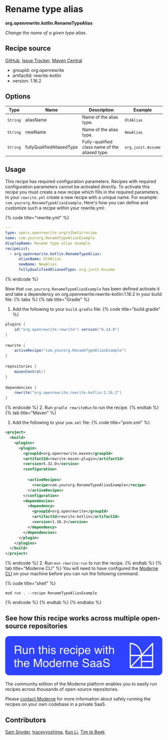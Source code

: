 # Rename type alias

**org.openrewrite.kotlin.RenameTypeAlias**

_Change the name of a given type alias._

## Recipe source

[GitHub](https://github.com/openrewrite/rewrite-kotlin/blob/main/src/main/java/org/openrewrite/kotlin/RenameTypeAlias.java), [Issue Tracker](https://github.com/openrewrite/rewrite-kotlin/issues), [Maven Central](https://central.sonatype.com/artifact/org.openrewrite/rewrite-kotlin/1.16.2/jar)

* groupId: org.openrewrite
* artifactId: rewrite-kotlin
* version: 1.16.2

## Options

| Type | Name | Description | Example |
| -- | -- | -- | -- |
| `String` | aliasName | Name of the alias type. | `OldAlias` |
| `String` | newName | Name of the alias type. | `NewAlias` |
| `String` | fullyQualifiedAliasedType | Fully-qualified class name of the aliased type. | `org.junit.Assume` |


## Usage

This recipe has required configuration parameters. Recipes with required configuration parameters cannot be activated directly. To activate this recipe you must create a new recipe which fills in the required parameters. In your `rewrite.yml` create a new recipe with a unique name. For example: `com.yourorg.RenameTypeAliasExample`.
Here's how you can define and customize such a recipe within your rewrite.yml:

{% code title="rewrite.yml" %}
```yaml
---
type: specs.openrewrite.org/v1beta/recipe
name: com.yourorg.RenameTypeAliasExample
displayName: Rename type alias example
recipeList:
  - org.openrewrite.kotlin.RenameTypeAlias:
      aliasName: OldAlias
      newName: NewAlias
      fullyQualifiedAliasedType: org.junit.Assume
```
{% endcode %}

Now that `com.yourorg.RenameTypeAliasExample` has been defined activate it and take a dependency on org.openrewrite:rewrite-kotlin:1.16.2 in your build file:
{% tabs %}
{% tab title="Gradle" %}
1. Add the following to your `build.gradle` file:
{% code title="build.gradle" %}
```groovy
plugins {
    id("org.openrewrite.rewrite") version("6.14.0")
}

rewrite {
    activeRecipe("com.yourorg.RenameTypeAliasExample")
}

repositories {
    mavenCentral()
}

dependencies {
    rewrite("org.openrewrite:rewrite-kotlin:1.16.2")
}
```
{% endcode %}
2. Run `gradle rewriteRun` to run the recipe.
{% endtab %}
{% tab title="Maven" %}
1. Add the following to your `pom.xml` file:
{% code title="pom.xml" %}
```xml
<project>
  <build>
    <plugins>
      <plugin>
        <groupId>org.openrewrite.maven</groupId>
        <artifactId>rewrite-maven-plugin</artifactId>
        <version>5.32.0</version>
        <configuration>
          
          <activeRecipes>
            <recipe>com.yourorg.RenameTypeAliasExample</recipe>
          </activeRecipes>
        </configuration>
        <dependencies>
          <dependency>
            <groupId>org.openrewrite</groupId>
            <artifactId>rewrite-kotlin</artifactId>
            <version>1.16.2</version>
          </dependency>
        </dependencies>
      </plugin>
    </plugins>
  </build>
</project>
```
{% endcode %}
2. Run `mvn rewrite:run` to run the recipe.
{% endtab %}
{% tab title="Moderne CLI" %}
You will need to have configured the [Moderne CLI](https://docs.moderne.io/moderne-cli/cli-intro) on your machine before you can run the following command.

{% code title="shell" %}
```shell
mod run . --recipe RenameTypeAliasExample
```
{% endcode %}
{% endtab %}
{% endtabs %}

## See how this recipe works across multiple open-source repositories

[![Moderne Link Image](/.gitbook/assets/ModerneRecipeButton.png)](https://app.moderne.io/recipes/org.openrewrite.kotlin.RenameTypeAlias)

The community edition of the Moderne platform enables you to easily run recipes across thousands of open-source repositories.

Please [contact Moderne](https://moderne.io/product) for more information about safely running the recipes on your own codebase in a private SaaS.

## Contributors
[Sam Snyder](mailto:sam@moderne.io), [traceyyoshima](mailto:tracey.yoshima@gmail.com), [Kun Li](mailto:kun@moderne.io), [Tim te Beek](mailto:timtebeek@gmail.com)
